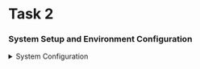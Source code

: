 # Task 2
### System Setup and Environment Configuration
<details>
<summary> System Configuration </summary>

